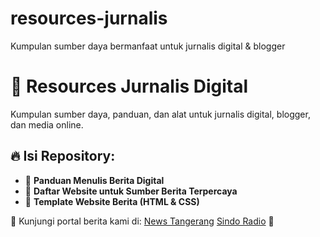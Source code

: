 # resources-jurnalis
Kumpulan sumber daya bermanfaat untuk jurnalis digital &amp; blogger
# 📢 Resources Jurnalis Digital  
Kumpulan sumber daya, panduan, dan alat untuk jurnalis digital, blogger, dan media online.  

## 🔥 Isi Repository:  
- 📖 **Panduan Menulis Berita Digital**  
- 🔗 **Daftar Website untuk Sumber Berita Terpercaya**  
- 🎨 **Template Website Berita (HTML & CSS)**  

📌 Kunjungi portal berita kami di: [News Tangerang](https://newstangerang.com/) [Sindo Radio](https://sindoradio.com) 🚀  
